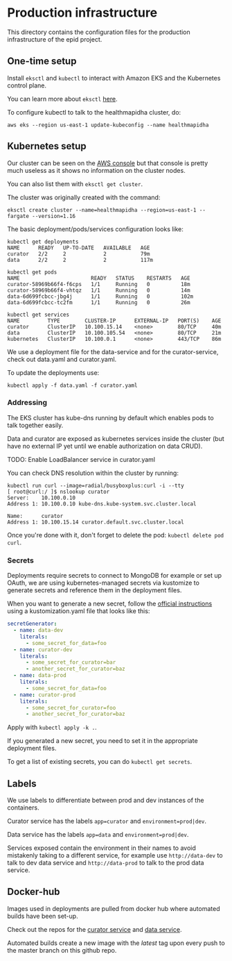 # Production infrastructure

This directory contains the configuration files for the production infrastructure of the epid project.

## One-time setup

Install `eksctl` and `kubectl` to interact with Amazon EKS and the Kubernetes control plane.

You can learn more about `eksctl` [here](https://eksctl.io/).

To configure kubectl to talk to the healthmapidha cluster, do:

```shell
aws eks --region us-east-1 update-kubeconfig --name healthmapidha
```

## Kubernetes setup

Our cluster can be seen on the [AWS console](https://console.aws.amazon.com/eks/home?region=us-east-1#/clusters) but that console is pretty much useless as it shows no information on the cluster nodes.

You can also list them with `eksctl get cluster`.

The cluster was originally created with the command:

```shell
eksctl create cluster --name=healthmapidha --region=us-east-1 --fargate --version=1.16
```

The basic deployment/pods/services configuration looks like:

```
kubectl get deployments
NAME      READY   UP-TO-DATE   AVAILABLE   AGE
curator   2/2     2            2           79m
data      2/2     2            2           117m

kubectl get pods
NAME                       READY   STATUS    RESTARTS   AGE
curator-58969b66f4-f6cps   1/1     Running   0          18m
curator-58969b66f4-vhtqz   1/1     Running   0          14m
data-6d699fcbcc-jbg4j      1/1     Running   0          102m
data-6d699fcbcc-tc2fm      1/1     Running   0          26m

kubectl get services
NAME         TYPE        CLUSTER-IP      EXTERNAL-IP   PORT(S)    AGE
curator      ClusterIP   10.100.15.14    <none>        80/TCP     40m
data         ClusterIP   10.100.105.54   <none>        80/TCP     21m
kubernetes   ClusterIP   10.100.0.1      <none>        443/TCP    86m
```


We use a deployment file for the data-service and for the curator-service, check out data.yaml and curator.yaml.

To update the deployments use:

```shell
kubectl apply -f data.yaml -f curator.yaml
```

### Addressing

The EKS cluster has kube-dns running by default which enables pods to talk together easily.

Data and curator are exposed as kubernetes services inside the cluster (but have no external IP yet until we enable authorization on data CRUD).

TODO: Enable LoadBalancer service in curator.yaml

You can check DNS resolution within the cluster by running:

```
kubectl run curl --image=radial/busyboxplus:curl -i --tty
[ root@curl:/ ]$ nslookup curator
Server:    10.100.0.10
Address 1: 10.100.0.10 kube-dns.kube-system.svc.cluster.local

Name:      curator
Address 1: 10.100.15.14 curator.default.svc.cluster.local
```

Once you're done with it, don't forget to delete the pod: `kubectl delete pod curl`.

### Secrets

Deployments require secrets to connect to MongoDB for example or set up OAuth, we are using kubernetes-managed secrets via kustomize to generate secrets and reference them in the deployment files.

When you want to generate a new secret, follow the [official instructions](https://kubernetes.io/docs/concepts/configuration/secret/) using a kustomization.yaml file that looks like this:

```yaml
secretGenerator:
  - name: data-dev
    literals:
      - some_secret_for_data=foo
  - name: curator-dev
    literals:
      - some_secret_for_curator=bar
      - another_secret_for_curator=baz
  - name: data-prod
    literals:
      - some_secret_for_data=foo
  - name: curator-prod
    literals:
      - some_secret_for_curator=foo
      - another_secret_for_curator=baz
```

Apply with `kubectl apply -k .`.

If you generated a new secret, you need to set it in the appropriate deployment files.

To get a list of existing secrets, you can do `kubectl get secrets`.

## Labels

We use labels to differentiate between prod and dev instances of the containers.

Curator service has the labels `app=curator` and `environment=prod|dev`.

Data service has the labels `app=data` and `environment=prod|dev`.

Services exposed contain the environment in their names to avoid mistakenly taking to a different service, for example use `http://data-dev` to talk to dev data service and `http://data-prod` to talk to the prod data service.

## Docker-hub

Images used in deployments are pulled from docker hub where automated builds have been set-up.

Check out the repos for the [curator service](https://hub.docker.com/repository/docker/healthmapidha/curatorservice) and [data service](https://hub.docker.com/repository/docker/healthmapidha/dataservice).

Automated builds create a new image with the _latest_ tag upon every push to the master branch on this github repo.